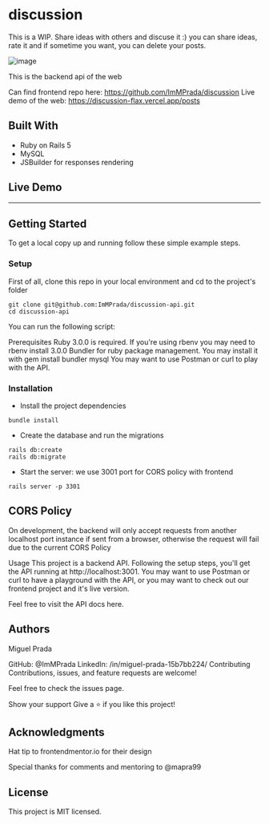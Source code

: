 # discussion

This is a WIP. Share ideas with others and discuse it :) you can share ideas, rate it and if sometime you want, you can delete your posts.

![image](https://user-images.githubusercontent.com/26731448/163056558-0ff6736f-50fc-4152-ad1d-9cbcabac19f4.png)

This is the backend api of the web

Can find frontend repo here: https://github.com/ImMPrada/discussion
Live demo of the web: https://discussion-flax.vercel.app/posts


## Built With
- Ruby on Rails 5
- MySQL
- JSBuilder for responses rendering

## Live Demo
--------------------

## Getting Started
To get a local copy up and running follow these simple example steps.

### Setup
First of all, clone this repo in your local environment and cd to the project's folder

```
git clone git@github.com:ImMPrada/discussion-api.git
cd discussion-api
```

You can run the following script:

Prerequisites
Ruby 3.0.0 is required. If you're using rbenv you may need to rbenv install 3.0.0
Bundler for ruby package management. You may install it with gem install bundler
mysql
You may want to use Postman or curl to play with the API.

### Installation

- Install the project dependencies
```
bundle install
```

- Create the database and run the migrations
```
rails db:create
rails db:migrate
```
- Start the server: we use 3001 port for CORS policy with frontend
```
rails server -p 3301
```

## CORS Policy
On development, the backend will only accept requests from another localhost port instance if sent from a browser, otherwise the request will fail due to the current CORS Policy

Usage
This project is a backend API. Following the setup steps, you'll get the API running at http://localhost:3001. You may want to use Postman or curl to have a playground with the API, or you may want to check out our frontend project and it's live version.

Feel free to visit the API docs here.


## Authors
Miguel Prada

GitHub: @ImMPrada
LinkedIn: /in/miguel-prada-15b7bb224/
Contributing
Contributions, issues, and feature requests are welcome!

Feel free to check the issues page.

Show your support
Give a ⭐️ if you like this project!

## Acknowledgments
Hat tip to frontendmentor.io for their design

Special thanks for comments and mentoring to @mapra99

## License
This project is MIT licensed.
